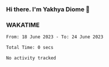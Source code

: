 ### Hi there. I'm Yakhya Diome 👋

### WAKATIME
<!--START_SECTION:waka-->

```txt
From: 18 June 2023 - To: 24 June 2023

Total Time: 0 secs

No activity tracked
```

<!--END_SECTION:waka-->
